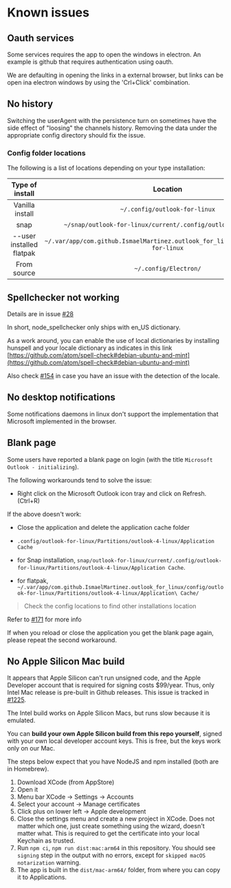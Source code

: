 # Known issues

## Oauth services

Some services requires the app to open the windows in electron. An example is github that requires authentication using oauth.

We are defaulting in opening the links in a external browser, but links can be open ina electron windows by using the 'Crl+Click' combination.

## No history

Switching the userAgent with the persistence turn on sometimes have the side effect of "loosing" the channels history. Removing the data under the appropriate config directory should fix the issue.

### Config folder locations

The following is a list of locations depending on your type installation:

| Type of install | Location | Clean-up command |
|:-------------:|:-------------:|:-----:|
| Vanilla install | `~/.config/outlook-for-linux` | `rm -rf ~/.config/outlook-for-linux` |
| snap | `~/snap/outlook-for-linux/current/.config/outlook-for-linux/` |  `rm -rf ~/snap/outlook-for-linux/current/.config/outlook-for-linux/` |
| --user installed flatpak | `~/.var/app/com.github.IsmaelMartinez.outlook_for_linux/config/outlook-for-linux` | `rm -rf ~/.var/app/com.github.IsmaelMartinez.outlook_for_linux/config/outlook-for-linux` |
| From source | `~/.config/Electron/` | `rm -rf ~/.config/Electron/` |

## Spellchecker not working

Details are in issue [#28](https://github.com/mbu147/outlook-for-linux/issues/28)

In short, node_spellchecker only ships with en_US dictionary.

As a work around, you can enable the use of local dictionaries by installing hunspell and your locale dictionary as indicates in this link [https://github.com/atom/spell-check#debian-ubuntu-and-mint](https://github.com/atom/spell-check#debian-ubuntu-and-mint)

Also check [#154](https://github.com/mbu147/outlook-for-linux/issues/154) in case you have an issue with the detection of the locale.

## No desktop notifications

Some notifications daemons in linux don't support the implementation that Microsoft implemented in the browser.

## Blank page

Some users have reported a blank page on login (with the title `Microsoft Outlook - initializing`).

The following workarounds tend to solve the issue:

*    Right click on the Microsoft Outlook icon tray and click on Refresh. (Ctrl+R)

If the above doesn't work:

*    Close the application and delete the application cache folder

  *    `.config/outlook-for-linux/Partitions/outlook-4-linux/Application Cache`

  *    for Snap installation, `snap/outlook-for-linux/current/.config/outlook-for-linux/Partitions/outlook-4-linux/Application Cache`.

  *    for flatpak, `~/.var/app/com.github.IsmaelMartinez.outlook_for_linux/config/outlook-for-linux/Partitions/outlook-4-linux/Application\ Cache/`

  >  Check the config locations to find other installations location

Refer to [#171](https://github.com/mbu147/outlook-for-linux/issues/171) for more info

If when you reload or close the application you get the blank page again, please repeat the second workaround.

## No Apple Silicon Mac build
It appears that Apple Silicon can't run unsigned code, and the Apple Developer account that is required for signing
costs $99/year. Thus, only Intel Mac release is pre-built in Github releases. This issue is tracked in
[#1225](https://github.com/mbu147/outlook-for-linux/issues/1225).

The Intel build works on Apple Silicon Macs, but runs slow because it is emulated.

You can **build your own Apple Silicon build from this repo yourself**, signed with your own local developer account keys. This is free, but the keys work only on our Mac.

The steps below expect that you have NodeJS and npm installed (both are in Homebrew).

1. Download XCode (from AppStore)
2. Open it
3. Menu bar XCode -> Settings -> Accounts
4. Select your account -> Manage certificates
5. Click plus on lower left -> Apple development
6. Close the settings menu and create a new project in XCode. Does not matter which one, just create something using
   the wizard, doesn't matter what. This is required to get the certificate into your local Keychain as trusted.
7. Run `npm ci`, `npm run dist:mac:arm64` in this repository. You should see `signing` step in the output with no errors, except for `skipped macOS notarization` warning.
8. The app is built in the `dist/mac-arm64/` folder, from where you can copy it to Applications.
